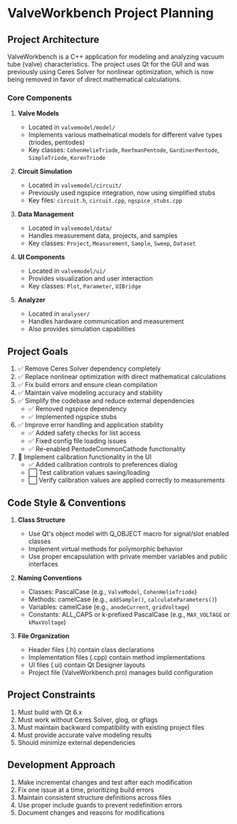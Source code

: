 # ValveWorkbench Project Planning

## Project Architecture

ValveWorkbench is a C++ application for modeling and analyzing vacuum tube (valve) characteristics. The project uses Qt for the GUI and was previously using Ceres Solver for nonlinear optimization, which is now being removed in favor of direct mathematical calculations.

### Core Components

1. **Valve Models**
   - Located in `valvemodel/model/`
   - Implements various mathematical models for different valve types (triodes, pentodes)
   - Key classes: `CohenHelieTriode`, `ReefmanPentode`, `GardinerPentode`, `SimpleTriode`, `KorenTriode`

2. **Circuit Simulation**
   - Located in `valvemodel/circuit/`
   - Previously used ngspice integration, now using simplified stubs
   - Key files: `circuit.h`, `circuit.cpp`, `ngspice_stubs.cpp`

3. **Data Management**
   - Located in `valvemodel/data/`
   - Handles measurement data, projects, and samples
   - Key classes: `Project`, `Measurement`, `Sample`, `Sweep`, `Dataset`

4. **UI Components**
   - Located in `valvemodel/ui/`
   - Provides visualization and user interaction
   - Key classes: `Plot`, `Parameter`, `UIBridge`

5. **Analyzer**
   - Located in `analyser/`
   - Handles hardware communication and measurement
   - Also provides simulation capabilities

## Project Goals

1. ✅ Remove Ceres Solver dependency completely
2. ✅ Replace nonlinear optimization with direct mathematical calculations
3. ✅ Fix build errors and ensure clean compilation
4. ✅ Maintain valve modeling accuracy and stability
5. ✅ Simplify the codebase and reduce external dependencies
   - ✅ Removed ngspice dependency
   - ✅ Implemented ngspice stubs
6. ✅ Improve error handling and application stability
   - ✅ Added safety checks for list access
   - ✅ Fixed config file loading issues
   - ✅ Re-enabled PentodeCommonCathode functionality
7. 🔄 Implement calibration functionality in the UI
   - ✅ Added calibration controls to preferences dialog
   - ⬜ Test calibration values saving/loading
   - ⬜ Verify calibration values are applied correctly to measurements

## Code Style & Conventions

1. **Class Structure**
   - Use Qt's object model with Q_OBJECT macro for signal/slot enabled classes
   - Implement virtual methods for polymorphic behavior
   - Use proper encapsulation with private member variables and public interfaces

2. **Naming Conventions**
   - Classes: PascalCase (e.g., `ValveModel`, `CohenHelieTriode`)
   - Methods: camelCase (e.g., `addSample()`, `calculateParameters()`)
   - Variables: camelCase (e.g., `anodeCurrent`, `gridVoltage`)
   - Constants: ALL_CAPS or k-prefixed PascalCase (e.g., `MAX_VOLTAGE` or `kMaxVoltage`)

3. **File Organization**
   - Header files (.h) contain class declarations
   - Implementation files (.cpp) contain method implementations
   - UI files (.ui) contain Qt Designer layouts
   - Project file (ValveWorkbench.pro) manages build configuration

## Project Constraints

1. Must build with Qt 6.x
2. Must work without Ceres Solver, glog, or gflags
3. Must maintain backward compatibility with existing project files
4. Must provide accurate valve modeling results
5. Should minimize external dependencies

## Development Approach

1. Make incremental changes and test after each modification
2. Fix one issue at a time, prioritizing build errors
3. Maintain consistent structure definitions across files
4. Use proper include guards to prevent redefinition errors
5. Document changes and reasons for modifications
